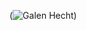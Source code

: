 (![Galen Hecht](https://i1.rgstatic.net/ii/profile.image/626647350906880-1526415779118_Q512/Galen_Hecht.jpg))
